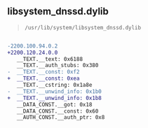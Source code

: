 ## libsystem_dnssd.dylib

> `/usr/lib/system/libsystem_dnssd.dylib`

```diff

-2200.100.94.0.2
+2200.120.24.0.0
   __TEXT.__text: 0x6188
   __TEXT.__auth_stubs: 0x380
-  __TEXT.__const: 0xf2
+  __TEXT.__const: 0xea
   __TEXT.__cstring: 0x1a8e
-  __TEXT.__unwind_info: 0x1b0
+  __TEXT.__unwind_info: 0x1b8
   __DATA_CONST.__got: 0x18
   __DATA_CONST.__const: 0x60
   __AUTH_CONST.__auth_ptr: 0x8

```

